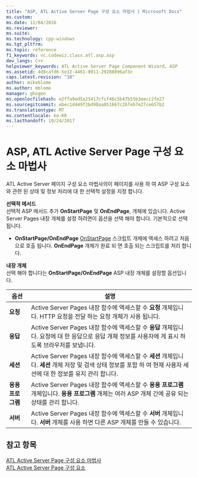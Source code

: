 ```yaml
---
title: "ASP, ATL Active Server Page 구성 요소 마법사 | Microsoft Docs"
ms.custom: 
ms.date: 11/04/2016
ms.reviewer: 
ms.suite: 
ms.technology: cpp-windows
ms.tgt_pltfrm: 
ms.topic: reference
f1_keywords: vc.codewiz.class.atl.asp.asp
dev_langs: C++
helpviewer_keywords: ATL Active Server Page Component Wizard, ASP
ms.assetid: 4d8cafd6-5e12-4461-8911-29288896af3c
caps.latest.revision: "10"
author: mikeblome
ms.author: mblome
manager: ghogen
ms.openlocfilehash: e2ffa9ed5a25417cfcf46c5b47b55b3eecc2fe27
ms.sourcegitcommit: ebec1d449f2bd98aa851667c2bfeb7e27ce657b2
ms.translationtype: MT
ms.contentlocale: ko-KR
ms.lasthandoff: 10/24/2017
---
```

# <a name="asp-atl-active-server-page-component-wizard"></a>ASP, ATL Active Server Page 구성 요소 마법사
ATL Active Server 페이지 구성 요소 마법사의이 페이지를 사용 하 여 ASP 구성 요소와 관련 된 상태 및 정보 처리에 대 한 선택적 설정을 지정 합니다.  
  
 **선택적 메서드**  
 선택적 ASP 메서드 추가 **OnStartPage** 및 **OnEndPage**, 개체에 있습니다. Active Server Pages 내장 개체를 설정 하려면이 옵션을 선택 해야 합니다. 기본적으로 선택 됩니다.  
  
-   **OnStartPage/OnEndPage** [OnStartPage](https://msdn.microsoft.com/library/ms691624.aspx) 스크립트 개체에 액세스 하려고 처음으로 호출 됩니다. **OnEndPage** 개체가 완료 되 면 호출 되는 스크립트를 처리 합니다.  
  
 **내장 개체**  
 선택 해야 합니다는 **OnStartPage/OnEndPage** ASP 내장 개체를 설정할 옵션입니다.  
  
|옵션|설명|  
|------------|-----------------|  
|**요청**|Active Server Pages 내장 함수에 액세스할 수 **요청** 개체입니다. HTTP 요청을 전달 하는 요청 개체가 사용 됩니다.|  
|**응답**|Active Server Pages 내장 함수에 액세스할 수 **응답** 개체입니다. 요청에 대 한 응답으로 응답 개체 정보를 사용자에 게 표시 하도록 브라우저를 보냅니다.|  
|**세션**|Active Server Pages 내장 함수에 액세스할 수 **세션** 개체입니다. **세션** 개체 저장 및 검색 상태 정보를 포함 하 여 현재 사용자 세션에 대 한 정보를 유지 관리 합니다.|  
|**응용 프로그램**|Active Server Pages 내장 함수에 액세스할 수 **응용 프로그램** 개체입니다. **응용 프로그램** 개체는 여러 ASP 개체 간에 공유 되는 상태를 관리 합니다.|  
|**서버**|Active Server Pages 내장 함수에 액세스할 수 **서버** 개체입니다. **서버** 개체를 사용 하면 다른 ASP 개체를 만들 수 있습니다.|  
  
## <a name="see-also"></a>참고 항목  
 [ATL Active Server Page 구성 요소 마법사](../../atl/reference/atl-active-server-page-component-wizard.md)   
 [ATL Active Server Page 구성 요소](../../atl/reference/adding-an-atl-active-server-page-component.md)

